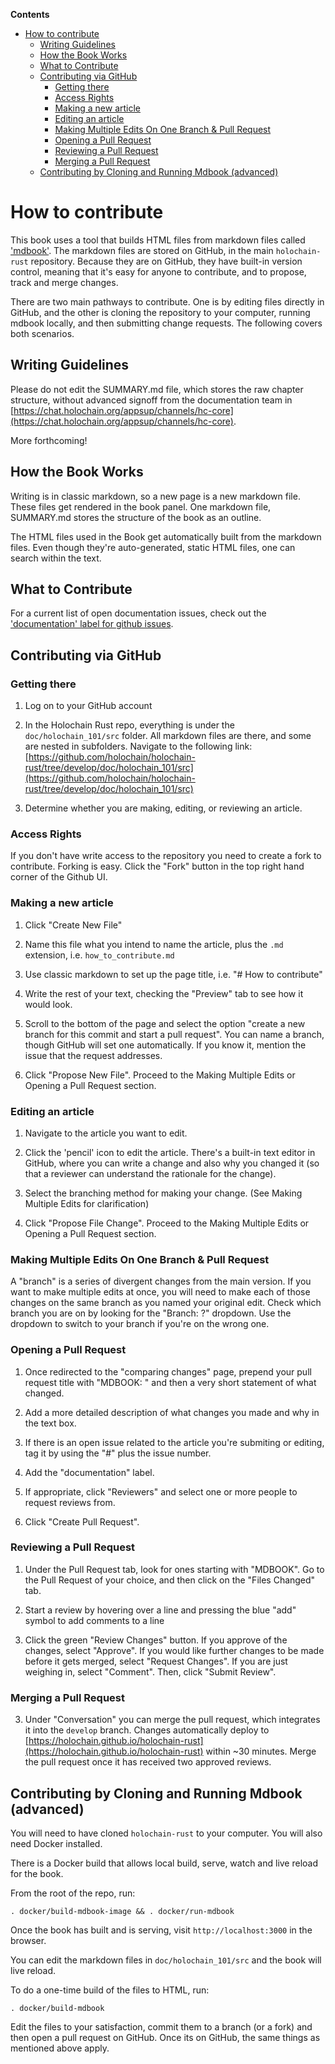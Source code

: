 <!-- START doctoc generated TOC please keep comment here to allow auto update -->
<!-- DON'T EDIT THIS SECTION, INSTEAD RE-RUN doctoc TO UPDATE -->
**Contents**

- [How to contribute](#how-to-contribute)
  - [Writing Guidelines](#writing-guidelines)
  - [How the Book Works](#how-the-book-works)
  - [What to Contribute](#what-to-contribute)
  - [Contributing via GitHub](#contributing-via-github)
    - [Getting there](#getting-there)
    - [Access Rights](#access-rights)
    - [Making a new article](#making-a-new-article)
    - [Editing an article](#editing-an-article)
    - [Making Multiple Edits On One Branch & Pull Request](#making-multiple-edits-on-one-branch--pull-request)
    - [Opening a Pull Request](#opening-a-pull-request)
    - [Reviewing a Pull Request](#reviewing-a-pull-request)
    - [Merging a Pull Request](#merging-a-pull-request)
  - [Contributing by Cloning and Running Mdbook (advanced)](#contributing-by-cloning-and-running-mdbook-advanced)

<!-- END doctoc generated TOC please keep comment here to allow auto update -->

# How to contribute

This book uses a tool that builds HTML files from markdown files called ['mdbook'](https://github.com/rust-lang-nursery/mdBook). The markdown files are stored on GitHub, in the main `holochain-rust` repository. Because they are on GitHub, they have built-in version control, meaning that it's easy for anyone to contribute, and to propose, track and merge changes.

There are two main pathways to contribute. One is by editing files directly in GitHub, and the other is cloning the repository to your computer, running mdbook locally, and then submitting change requests. The following covers both scenarios.

## Writing Guidelines

Please do not edit the SUMMARY.md file, which stores the raw chapter structure, without advanced signoff from the documentation team in [https://chat.holochain.org/appsup/channels/hc-core](https://chat.holochain.org/appsup/channels/hc-core). 

More forthcoming!

## How the Book Works
Writing is in classic markdown, so a new page is a new markdown file. These files get rendered in the book panel. One markdown file, SUMMARY.md stores the structure of the book as an outline.

The HTML files used in the Book get automatically built from the markdown files. Even though they're auto-generated, static HTML files, one can search within the text.

## What to Contribute

For a current list of open documentation issues, check out the ['documentation' label for github issues](https://github.com/holochain/holochain-rust/issues?q=is%3Aissue+is%3Aopen+label%3Adocumentation).

## Contributing via GitHub

### Getting there

1) Log on to your GitHub account

2) In the Holochain Rust repo, everything is under the `doc/holochain_101/src` folder. All markdown files are there, and some are nested in subfolders. Navigate to the following link: [https://github.com/holochain/holochain-rust/tree/develop/doc/holochain_101/src](https://github.com/holochain/holochain-rust/tree/develop/doc/holochain_101/src)

3) Determine whether you are making, editing, or reviewing an article.

### Access Rights

If you don't have write access to the repository you need to create a fork to contribute. Forking is easy. Click the "Fork" button in the top right hand corner of the Github UI.

### Making a new article

1) Click "Create New File"

2) Name this file what you intend to name the article, plus the `.md` extension, i.e. `how_to_contribute.md`

3) Use classic markdown to set up the page title, i.e. "# How to contribute"

4) Write the rest of your text, checking the "Preview" tab to see how it would look.

5) Scroll to the bottom of the page and select the option "create a new branch for this commit and start a pull request". You can name a branch, though GitHub will set one automatically. If you know it, mention the issue that the request addresses.

6) Click "Propose New File". Proceed to the Making Multiple Edits or Opening a Pull Request section.

### Editing an article

1) Navigate to the article you want to edit.

2) Click the 'pencil' icon to edit the article. There's a built-in text editor in GitHub, where you can write a change and also why you changed it (so that a reviewer can understand the rationale for the change).

3) Select the branching method for making your change. (See Making Multiple Edits for clarification)

4) Click "Propose File Change". Proceed to the Making Multiple Edits or Opening a Pull Request section.

### Making Multiple Edits On One Branch & Pull Request

A "branch" is a series of divergent changes from the main version. If you want to make multiple edits at once, you will need to make each of those changes on the same branch as you named your original edit. Check which branch you are on by looking for the "Branch: ?" dropdown. Use the dropdown to switch to your branch if you're on the wrong one.

### Opening a Pull Request

1) Once redirected to the "comparing changes" page, prepend your pull request title with "MDBOOK: " and then a very short statement of what changed.

2) Add a more detailed description of what changes you made and why in the text box.

3) If there is an open issue related to the article you're submiting or editing, tag it by using the "#" plus the issue number.

4) Add the "documentation" label.

5) If appropriate, click "Reviewers" and select one or more people to request reviews from.

6) Click "Create Pull Request".

### Reviewing a Pull Request

1) Under the Pull Request tab, look for ones starting with "MDBOOK". Go to the Pull Request of your choice, and then click on the "Files Changed" tab.

2) Start a review by hovering over a line and pressing the blue "add" symbol to add comments to a line

3) Click the green "Review Changes" button. If you approve of the changes, select "Approve". If you would like further changes to be made before it gets merged, select "Request Changes". If you are just weighing in, select "Comment". Then, click "Submit Review".

### Merging a Pull Request

3) Under "Conversation" you can merge the pull request, which integrates it into the `develop` branch. Changes automatically deploy to [https://holochain.github.io/holochain-rust](https://holochain.github.io/holochain-rust) within ~30 minutes. Merge the pull request once it has received two approved reviews.

## Contributing by Cloning and Running Mdbook (advanced)

You will need to have cloned `holochain-rust` to your computer. You will also need Docker installed.

There is a Docker build that allows local build, serve, watch and live reload for the book.

From the root of the repo, run:

```shell
. docker/build-mdbook-image && . docker/run-mdbook
```

Once the book has built and is serving, visit `http://localhost:3000` in the browser.

You can edit the markdown files in `doc/holochain_101/src` and the book will live reload.

To do a one-time build of the files to HTML, run:

```shell
. docker/build-mdbook
```

Edit the files to your satisfaction, commit them to a branch (or a fork) and then open a pull request on GitHub. Once its on GitHub, the same things as mentioned above apply.
